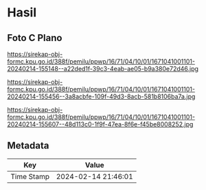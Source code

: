 # Hasil

## Foto C Plano

https://sirekap-obj-formc.kpu.go.id/388f/pemilu/ppwp/16/71/04/10/01/1671041001101-20240214-155148--a22ded1f-39c3-4eab-ae05-b9a380e72d46.jpg

https://sirekap-obj-formc.kpu.go.id/388f/pemilu/ppwp/16/71/04/10/01/1671041001101-20240214-155456--3a8acbfe-109f-49d3-8acb-581b8106ba7a.jpg

https://sirekap-obj-formc.kpu.go.id/388f/pemilu/ppwp/16/71/04/10/01/1671041001101-20240214-155607--48d113c0-1f9f-47ea-8f6e-f45be8008252.jpg


## Metadata

| Key        | Value               |
| ---------- | ------------------- |
| Time Stamp | 2024-02-14 21:46:01 |



